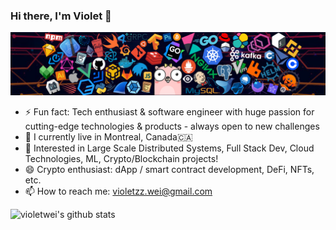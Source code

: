 ### Hi there, I'm Violet 👋

![](https://github.com/violetwei/violetwei/blob/master/header.png)

- ⚡ Fun fact: Tech enthusiast & software engineer with huge passion for cutting-edge technologies & products - always open to new challenges
- 🌱 I currently live in Montreal, Canada🇨🇦
- 💬 Interested in Large Scale Distributed Systems, Full Stack Dev, Cloud Technologies, ML, Crypto/Blockchain projects!
- 😄 Crypto enthusiast: dApp / smart contract development, DeFi, NFTs, etc.
- 📫 How to reach me: violetzz.wei@gmail.com

![violetwei's github stats](https://github-readme-stats.vercel.app/api?username=violetwei&count_private=true&show_icons=true&theme=radical&hide=contribs)

<!--[![Top Languages](https://github-readme-stats.vercel.app/api/top-langs/?username=violetwei&layout=compact)](https://github.com/anuraghazra/github-readme-stats)-->

<!--
**violetwei/violetwei** is a ✨ _special_ ✨ repository because its `README.md` (this file) appears on your GitHub profile.

Here are some ideas to get you started:

- 👯 I’m looking to collaborate on ...
- 🤔 I’m looking for help with ...
- 💬 Ask me about ...
- 😄 Pronouns: ...
-->
